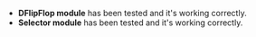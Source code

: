 - **DFlipFlop module** has been tested and it's working correctly.
- **Selector module** has been tested and it's working correctly.